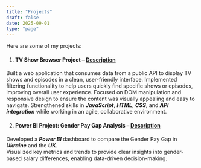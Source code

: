 ```yaml
---
title: "Projects"
draft: false
date: 2025-09-01
type: "page"
---
```


Here are some of my projects:

1. #### TV Show Browser Project – [Description](https://cyf-nataliia74-tv.netlify.app/)

Built a web application that consumes data from a public API to display TV shows and episodes in a clean, user-friendly interface. Implemented filtering functionality to help users quickly find specific shows or episodes, improving overall user experience. Focused on DOM manipulation and responsive design to ensure the content was visually appealing and easy to navigate. Strengthened skills in **_JavaScript_**, **_HTML_**, **_CSS_**, and **_API integration_** while working in an agile, collaborative environment.

2. #### Power BI Project: Gender Pay Gap Analysis – [Description](https://datacolleges.education/power-bi-example-nataliia-v/)

Developed a **_Power BI_** dashboard to compare the Gender Pay Gap in **_Ukraine_** and the **_UK_**.  
Visualized key metrics and trends to provide clear insights into gender-based salary differences, enabling data-driven decision-making.
